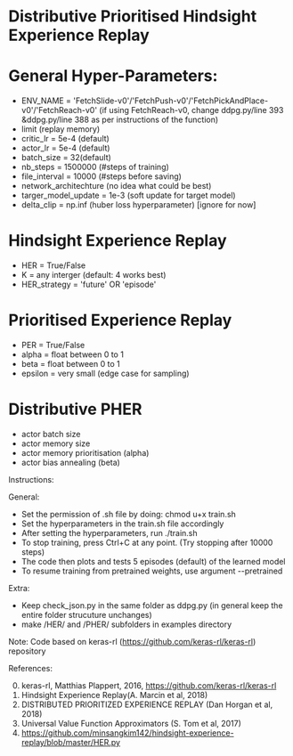 # Distributive Prioritised Hindsight Experience Replay

# General Hyper-Parameters:
- ENV_NAME = 'FetchSlide-v0'/'FetchPush-v0'/'FetchPickAndPlace-v0'/'FetchReach-v0' (if using FetchReach-v0, change ddpg.py/line 393 &ddpg.py/line 388 as per instructions of the function)
- limit (replay memory)
- critic_lr = 5e-4 (default)
- actor_lr = 5e-4 (default)
- batch_size = 32(default)
- nb_steps = 1500000 (#steps of training)
- file_interval = 10000 (#steps before saving)
- network_architechture (no idea what could be best)
- targer_model_update = 1e-3 (soft update for target model)
- delta_clip = np.inf (huber loss hyperparameter) [ignore for now]

# Hindsight Experience Replay
- HER = True/False
- K = any interger (default: 4 works best)
- HER_strategy = 'future' OR 'episode'

# Prioritised Experience Replay 
- PER = True/False
- alpha = float between 0 to 1
- beta = float between 0 to 1
- epsilon = very small (edge case for sampling)

# Distributive PHER
- actor batch size
- actor memory size
- actor memory prioritisation (alpha)
- actor bias annealing (beta)

Instructions:

General:
- Set the permission of .sh file by doing: chmod u+x train.sh
- Set the hyperparameters in the train.sh file accordingly
- After setting the hyperparameters, run ./train.sh
- To stop training, press Ctrl+C at any point. (Try stopping after 10000 steps)
- The code then plots and tests 5 episodes (default) of the learned model
- To resume training from pretrained weights, use argument --pretrained

Extra:
- Keep check_json.py in the same folder as ddpg.py (in general keep the entire folder strucuture unchanges)
- make /HER/ and /PHER/ subfolders in examples directory 

Note: Code based on keras-rl (https://github.com/keras-rl/keras-rl) repository

References: 

0. keras-rl, Matthias Plappert, 2016, https://github.com/keras-rl/keras-rl
1. Hindsight Experience Replay(A. Marcin et al, 2018)
2. DISTRIBUTED PRIORITIZED EXPERIENCE REPLAY (Dan Horgan et al, 2018)
3. Universal Value Function Approximators (S. Tom et al, 2017)
4. https://github.com/minsangkim142/hindsight-experience-replay/blob/master/HER.py
